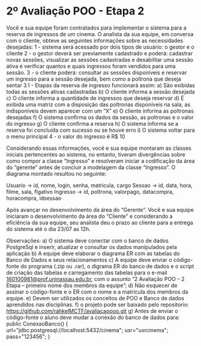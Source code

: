 # 2º Avaliação POO - Etapa 2

   Você e sua equipe foram contratados para implementar o sistema para a reserva de ingressos de um cinema. O analista da sua equipe, em conversa com o cliente, obteve as seguintes informações sobre as necessidades desejadas:
1 - sistema será acessado por dois tipos de usuário: o gestor e o cliente
2 - o gestor deverá ser previamente cadastrado e poderá: cadastrar novas sessões, visualizar as sessões cadastradas e desabilitar uma sessão ativa e verificar quantos e quais ingressos foram vendidos para uma sessão.
3 - o cliente poderá: consultar as sessões disponíveis e reservar um ingresso para a sessão desejada, bem como a poltrona que deseja sentar
3.1 - Etapas da reserva de ingresso funcionará assim:
a) São exibidas todas as sessões ativas cadastradas
b) O cliente informa a sessão desejada
c) O cliente informa a quantidade de ingressos que deseja reservar
d) É exibida uma matriz com a disposição das poltronas disponíveis na sala, as indisponíveis devem aparecer com um “X”
e) O cliente informa as poltronas desejadas
f) O sistema confirma os dados da sessão, as poltronas e o valor do ingresso
g) O cliente confirma a reserva
h) O sistema informa se a reserva foi concluída com sucesso ou se houve erro
i) O sistema voltar para o menu principal
4 - o valor do ingresso é R$ 10 

Considerando essas informações, você e sua equipe montaram as classes iniciais pertencentes ao sistema, no entanto, tiveram divergências sobre como compor a classe “Ingresso” e resolveram iniciar a codificação da área do “gerente” antes de concluir a modelagem da classe “Ingresso”. O diagrama montado resultou no seguinte:

 Usuario -> id, nome, login, senha, matricula, cargo
 Sessao -> id, data, hora, filme, sala, flgativo
 Ingresso -> id, poltrona, valorpago, datacompra, horacompra, idsessao

Após avançar no desenvolvimento da área do “Gerente”. Você e sua equipe iniciaram o desenvolvimento da área do “Cliente” e considerando a eficiência da sua equipe, seu analista deu o prazo ao cliente para a entrega do sistema até o dia 23/07 as 12h. 

Observações:
a) O sistema deve conectar com o banco de dados PostgreSql e inserir, atualizar e consultar os dados manipulados pela aplicação
b) A equipe deve elaborar o diagrama ER com as tabelas do Banco de Dados e seus relacionamentos
c) A equipe deve enviar o código-fonte do programa (.zip ou .rar), o digrama ER do banco de dados e o script de criação das tabelas e carregamento das tabelas para o e-mail 160100981@prof.uninassau.edu.br, com o assunto “2 Avaliação POO – 2 Etapa – primeiro nome dos membros da equipe”;
d) Não esquecer de assinar o código-fonte e o ER com o nome e a matrícula dos membros da equipe.
e) Devem ser utilizados os conceitos de POO e Banco de dados aprendidos nas disciplinas.
f) o projeto pode ser baixado pelo repositorio: https://github.com/rahkelMCTF/avaliacaopoo.git
g) Antes de enviar o código-fonte o aluno deve mudar  a conexão do banco de dados para:
      public ConexaoBanco() {     
	        url="jdbc:postgresql://localhost:5432/cinema";
	        usr="usrcinema";
	        pass="123456";
	    }

